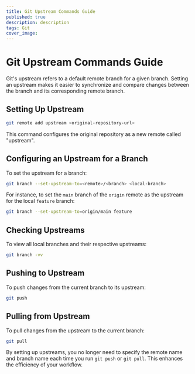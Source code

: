 ```yaml
---
title: Git Upstream Commands Guide 
published: true
description: description
tags: Git
cover_image: 
---
```

# Git Upstream Commands Guide

Git's upstream refers to a default remote branch for a given branch. Setting an upstream makes it easier to synchronize and compare changes between the branch and its corresponding remote branch.

## Setting Up Upstream

```bash
git remote add upstream <original-repository-url>
```

This command configures the original repository as a new remote called "upstream".

## Configuring an Upstream for a Branch

To set the upstream for a branch:

```bash
git branch --set-upstream-to=<remote>/<branch> <local-branch>
```

For instance, to set the `main` branch of the `origin` remote as the upstream for the local `feature` branch:

```bash
git branch --set-upstream-to=origin/main feature
```

## Checking Upstreams

To view all local branches and their respective upstreams:

```bash
git branch -vv
```

## Pushing to Upstream

To push changes from the current branch to its upstream:

```bash
git push
```

## Pulling from Upstream

To pull changes from the upstream to the current branch:

```bash
git pull
```

By setting up upstreams, you no longer need to specify the remote name and branch name each time you run `git push` or `git pull`. This enhances the efficiency of your workflow.
